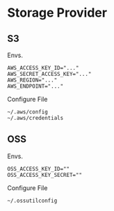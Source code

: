# Storage Provider

## S3

Envs.

```shell
AWS_ACCESS_KEY_ID="..."
AWS_SECRET_ACCESS_KEY="..."
AWS_REGION="..."
AWS_ENDPOINT="..."
```

Configure File

```shell
~/.aws/config
~/.aws/credentials
```

## OSS

Envs.

```shell
OSS_ACCESS_KEY_ID=""
OSS_ACCESS_KEY_SECRET=""

```

Configure File

```shell
~/.ossutilconfig
```
